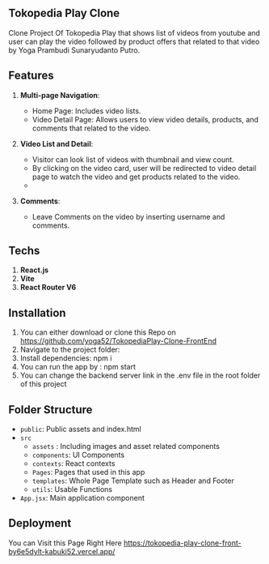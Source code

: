 ## Tokopedia Play Clone 
Clone Project Of Tokopedia Play that shows list of videos from youtube and user can play the video followed by product offers that related to that video by Yoga Prambudi Sunaryudanto Putro.
## Features

1. **Multi-page Navigation**:

   - Home Page: Includes video lists.
   - Video Detail Page: Allows users to view video details, products, and comments that related to the video.

2. **Video List and Detail**:
   - Visitor can look list of videos with thumbnail and view count.
   - By clicking on the video card, user will be redirected to video detail page to watch the video and get products related to the video.
   - 

3. **Comments**:

   - Leave Comments on the video by inserting username and comments.

## Techs

1. **React.js**
2. **Vite**
3. **React Router V6** 

## Installation

1. You can either download or clone this Repo on https://github.com/yoga52/TokopediaPlay-Clone-FrontEnd
2. Navigate to the project folder: 
3. Install dependencies: npm i
4. You can run the app by : npm start
5. You can change the backend server link in the .env file in the root folder of this project

## Folder Structure

- `public`: Public assets and index.html
- `src`
  - `assets` : Including images and asset related components
  - `components`: UI Components
  - `contexts`: React contexts
  - `Pages`: Pages that used in this app
  - `templates`: Whole Page Template such as Header and Footer
  - `utils`: Usable Functions
- `App.jsx`: Main application component

## Deployment

You can Visit this Page Right Here
https://tokopedia-play-clone-front-by6e5dylt-kabuki52.vercel.app/